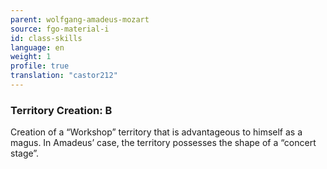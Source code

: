 ```yaml
---
parent: wolfgang-amadeus-mozart
source: fgo-material-i
id: class-skills
language: en
weight: 1
profile: true
translation: "castor212"
---
```


### Territory Creation: B

Creation of a “Workshop” territory that is advantageous to himself as a magus.
In Amadeus’ case, the territory possesses the shape of a “concert stage”.
